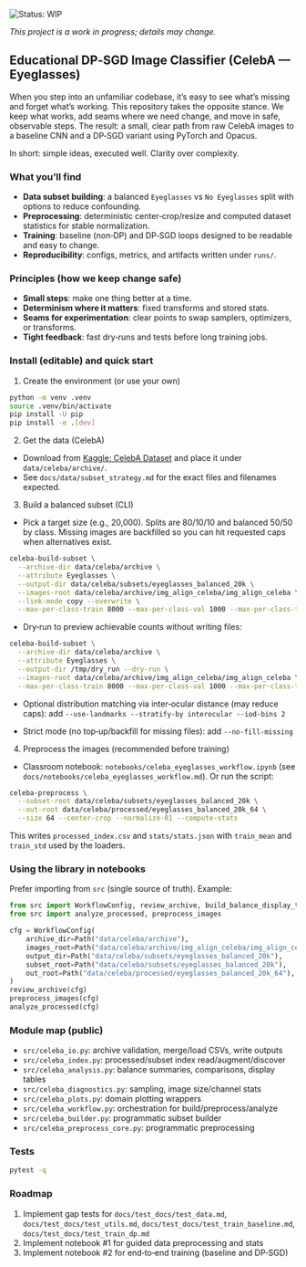 ![Status: WIP](https://img.shields.io/badge/status-WIP-orange)

_This project is a work in progress; details may change._

## Educational DP‑SGD Image Classifier (CelebA — Eyeglasses)

When you step into an unfamiliar codebase, it’s easy to see what’s missing and forget what’s working. This repository takes the opposite stance. We keep what works, add seams where we need change, and move in safe, observable steps. The result: a small, clear path from raw CelebA images to a baseline CNN and a DP‑SGD variant using PyTorch and Opacus.

In short: simple ideas, executed well. Clarity over complexity.

### What you’ll find
- **Data subset building**: a balanced `Eyeglasses` vs `No Eyeglasses` split with options to reduce confounding.
- **Preprocessing**: deterministic center‑crop/resize and computed dataset statistics for stable normalization.
- **Training**: baseline (non‑DP) and DP‑SGD loops designed to be readable and easy to change.
- **Reproducibility**: configs, metrics, and artifacts written under `runs/`.

### Principles (how we keep change safe)
- **Small steps**: make one thing better at a time.
- **Determinism where it matters**: fixed transforms and stored stats.
- **Seams for experimentation**: clear points to swap samplers, optimizers, or transforms.
- **Tight feedback**: fast dry‑runs and tests before long training jobs.

### Install (editable) and quick start
1) Create the environment (or use your own)
```bash
python -m venv .venv
source .venv/bin/activate
pip install -U pip
pip install -e .[dev]
```

2) Get the data (CelebA)
- Download from [Kaggle: CelebA Dataset](https://www.kaggle.com/datasets/jessicali9530/celeba-dataset) and place it under `data/celeba/archive/`.
- See `docs/data/subset_strategy.md` for the exact files and filenames expected.

3) Build a balanced subset (CLI)
- Pick a target size (e.g., 20,000). Splits are 80/10/10 and balanced 50/50 by class. Missing images are backfilled so you can hit requested caps when alternatives exist.
```bash
celeba-build-subset \
  --archive-dir data/celeba/archive \
  --attribute Eyeglasses \
  --output-dir data/celeba/subsets/eyeglasses_balanced_20k \
  --images-root data/celeba/archive/img_align_celeba/img_align_celeba \
  --link-mode copy --overwrite \
  --max-per-class-train 8000 --max-per-class-val 1000 --max-per-class-test 1000
```

- Dry‑run to preview achievable counts without writing files:
```bash
celeba-build-subset \
  --archive-dir data/celeba/archive \
  --attribute Eyeglasses \
  --output-dir /tmp/dry_run --dry-run \
  --images-root data/celeba/archive/img_align_celeba/img_align_celeba \
  --max-per-class-train 8000 --max-per-class-val 1000 --max-per-class-test 1000
```

- Optional distribution matching via inter‑ocular distance (may reduce caps): add
  `--use-landmarks --stratify-by interocular --iod-bins 2`

- Strict mode (no top‑up/backfill for missing files): add `--no-fill-missing`

4) Preprocess the images (recommended before training)
- Classroom notebook: `notebooks/celeba_eyeglasses_workflow.ipynb` (see `docs/notebooks/celeba_eyeglasses_workflow.md`). Or run the script:
```bash
celeba-preprocess \
  --subset-root data/celeba/subsets/eyeglasses_balanced_20k \
  --out-root data/celeba/processed/eyeglasses_balanced_20k_64 \
  --size 64 --center-crop --normalize-01 --compute-stats
```
This writes `processed_index.csv` and `stats/stats.json` with `train_mean` and `train_std` used by the loaders.

### Using the library in notebooks
Prefer importing from `src` (single source of truth). Example:
```python
from src import WorkflowConfig, review_archive, build_balance_display_table
from src import analyze_processed, preprocess_images

cfg = WorkflowConfig(
    archive_dir=Path("data/celeba/archive"),
    images_root=Path("data/celeba/archive/img_align_celeba/img_align_celeba"),
    output_dir=Path("data/celeba/subsets/eyeglasses_balanced_20k"),
    subset_root=Path("data/celeba/subsets/eyeglasses_balanced_20k"),
    out_root=Path("data/celeba/processed/eyeglasses_balanced_20k_64"),
)
review_archive(cfg)
preprocess_images(cfg)
analyze_processed(cfg)
```

### Module map (public)
- `src/celeba_io.py`: archive validation, merge/load CSVs, write outputs
- `src/celeba_index.py`: processed/subset index read/augment/discover
- `src/celeba_analysis.py`: balance summaries, comparisons, display tables
- `src/celeba_diagnostics.py`: sampling, image size/channel stats
- `src/celeba_plots.py`: domain plotting wrappers
- `src/celeba_workflow.py`: orchestration for build/preprocess/analyze
- `src/celeba_builder.py`: programmatic subset builder
- `src/celeba_preprocess_core.py`: programmatic preprocessing

### Tests
```bash
pytest -q
```

### Roadmap
1) Implement gap tests for `docs/test_docs/test_data.md`, `docs/test_docs/test_utils.md`, `docs/test_docs/test_train_baseline.md`, `docs/test_docs/test_train_dp.md`
2) Implement notebook #1 for guided data preprocessing and stats
3) Implement notebook #2 for end‑to‑end training (baseline and DP‑SGD)

